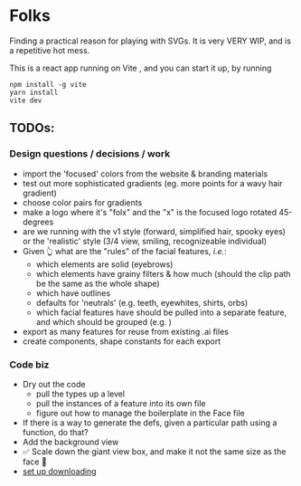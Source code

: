 # Folks

Finding a practical reason for playing with SVGs. It is very VERY WIP, and is a repetitive hot mess. 

This is a react app running on Vite , and you can start it up, by running 
```
npm install -g vite
yarn install
vite dev
```

## TODOs:
### Design questions / decisions / work
  - import the 'focused' colors from the website & branding materials
  - test out more sophisticated gradients (eg. more points for a wavy hair gradient)  
  - choose color pairs for gradients 
  - make a logo where it's "folx" and the "x" is the focused logo rotated 45-degrees
  - are we running with the v1 style (forward, simplified hair, spooky eyes) or the 'realistic' style (3/4 view, smiling, recognizeable individual) 
  - Given 👆 what are the "rules" of the facial features, _i.e._: 
    - which elements are solid (eyebrows)
    - which elements have grainy filters & how much (should the clip path be the same as the whole shape)
    - which have outlines
    - defaults for 'neutrals' (e.g. teeth, eyewhites, shirts, orbs)
    - which facial features have should be pulled into a separate feature, and which should be grouped (e.g. )
  - export as many features for reuse from existing .ai files
  - create components, shape constants for each export</li>
  
  
  ### Code biz
  - Dry out the code
    - pull the types up a level
    - pull the instances of a feature into its own file
    - figure out how to manage the boilerplate in the Face file
  - If there is a way to generate the defs, given a particular path using a function, do that?
  - Add the background view
  - ✅ Scale down the giant view box, and make it not the same size as the face 🙈
  - [set up downloading](https://github.com/sharonchoong/svg-exportJS)
				